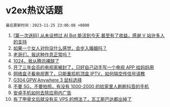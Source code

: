 # v2ex热议话题

`最后更新时间：2023-11-25 23:06:08 +0800`

1. [[第一次送码] 从未设想过 AI Bot 能活到今天,甚至有了收益，感谢 V 站许多人的支持](https://www.v2ex.com/t/995010)
1. [如果一个女人对你没什么感觉，会步入婚姻吗？](https://www.v2ex.com/t/995067)
1. [老哥们，我这种作息正常吗？](https://www.v2ex.com/t/995027)
1. [1024，我从腾讯裸辞了](https://www.v2ex.com/t/995048)
1. [开了三年会员的电视家被封了，只好自己动手写一个电视 APP 给妈妈用](https://www.v2ex.com/t/995009)
1. [网络盒子看电视寄了，只能重拾机顶盒 IPTV，如何隔空传信号请教](https://www.v2ex.com/t/995079)
1. [G304,GPW,Anywhere 3 鼠标选择](https://www.v2ex.com/t/995116)
1. [不要 5G，不要拍照，有没有 1000-2000 的给家里人刷刷抖音的手机](https://www.v2ex.com/t/995030)
1. [安卓手机如何去除应用内广告](https://www.v2ex.com/t/995035)
1. [有了甲骨文后就没有买 VPS 的想法了，瓦工斯巴达都出掉了](https://www.v2ex.com/t/995044)

